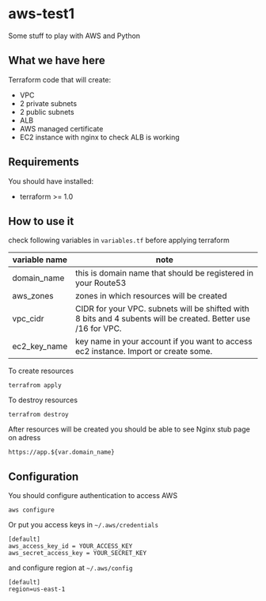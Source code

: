 # aws-test1
Some stuff to play with AWS and Python

## What we have here
Terraform code that will create:
* VPC
* 2 private subnets
* 2 public subnets
* ALB
* AWS managed certificate
* EC2 instance with nginx to check ALB is working

## Requirements
You should have installed:
* terraform >= 1.0

## How to use it
check following variables in `variables.tf` before applying terraform

variable name | note
--------------|--------------
domain_name| this is domain name that should be registered in your Route53
aws_zones| zones in which resources will be created
vpc_cidr| CIDR for your VPC. subnets will be shifted with 8 bits and 4 subents will be created. Better use /16 for VPC.
ec2_key_name | key name in your account if you want to access ec2 instance. Import or create some.

To create resources
```
terrafrom apply
```
To destroy resources
```
terrafrom destroy
```
After resources will be created you should be able to see Nginx stub page on adress
```
https://app.${var.domain_name}
```

## Configuration
You should configure authentication to access AWS
```
aws configure
```
Or put you access keys in `~/.aws/credentials`
```
[default]
aws_access_key_id = YOUR_ACCESS_KEY
aws_secret_access_key = YOUR_SECRET_KEY
```
and configure region at `~/.aws/config`
```
[default]
region=us-east-1
```
